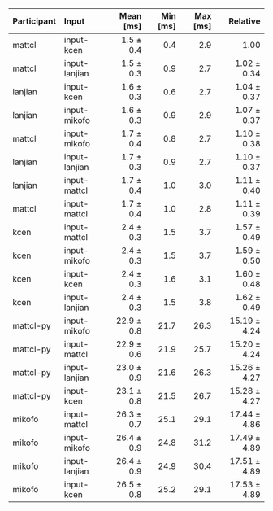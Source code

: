 | Participant | Input | Mean [ms] | Min [ms] | Max [ms] | Relative |
|:---|:---|---:|---:|---:|---:|
| mattcl | input-kcen | 1.5 ± 0.4 | 0.4 | 2.9 | 1.00 |
| mattcl | input-lanjian | 1.5 ± 0.3 | 0.9 | 2.7 | 1.02 ± 0.34 |
| lanjian | input-kcen | 1.6 ± 0.3 | 0.6 | 2.7 | 1.04 ± 0.37 |
| lanjian | input-mikofo | 1.6 ± 0.3 | 0.9 | 2.9 | 1.07 ± 0.37 |
| mattcl | input-mikofo | 1.7 ± 0.4 | 0.8 | 2.7 | 1.10 ± 0.38 |
| lanjian | input-lanjian | 1.7 ± 0.3 | 0.9 | 2.7 | 1.10 ± 0.37 |
| lanjian | input-mattcl | 1.7 ± 0.4 | 1.0 | 3.0 | 1.11 ± 0.40 |
| mattcl | input-mattcl | 1.7 ± 0.4 | 1.0 | 2.8 | 1.11 ± 0.39 |
| kcen | input-mattcl | 2.4 ± 0.3 | 1.5 | 3.7 | 1.57 ± 0.49 |
| kcen | input-mikofo | 2.4 ± 0.3 | 1.5 | 3.7 | 1.59 ± 0.50 |
| kcen | input-kcen | 2.4 ± 0.3 | 1.6 | 3.1 | 1.60 ± 0.48 |
| kcen | input-lanjian | 2.4 ± 0.3 | 1.5 | 3.8 | 1.62 ± 0.49 |
| mattcl-py | input-mikofo | 22.9 ± 0.8 | 21.7 | 26.3 | 15.19 ± 4.24 |
| mattcl-py | input-mattcl | 22.9 ± 0.6 | 21.9 | 25.7 | 15.20 ± 4.24 |
| mattcl-py | input-lanjian | 23.0 ± 0.9 | 21.6 | 26.3 | 15.26 ± 4.27 |
| mattcl-py | input-kcen | 23.1 ± 0.8 | 21.5 | 26.7 | 15.28 ± 4.27 |
| mikofo | input-mattcl | 26.3 ± 0.7 | 25.1 | 29.1 | 17.44 ± 4.86 |
| mikofo | input-mikofo | 26.4 ± 0.9 | 24.8 | 31.2 | 17.49 ± 4.89 |
| mikofo | input-lanjian | 26.4 ± 0.9 | 24.9 | 30.4 | 17.51 ± 4.89 |
| mikofo | input-kcen | 26.5 ± 0.8 | 25.2 | 29.1 | 17.53 ± 4.89 |
